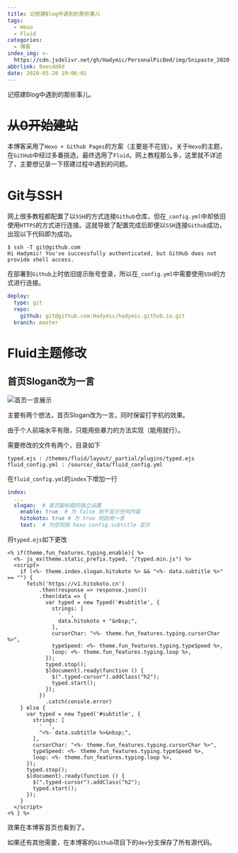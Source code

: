 ```yaml
---
title: 记搭建Blog中遇到的那些事儿
tags:
  - Hexo
  - Fluid
categories:
  - 博客
index_img: >-
  https://cdn.jsdelivr.net/gh/Hadymic/PersonalPicBed/img/Snipaste_2020-05-28_21-53-39.png
abbrlink: 8eecdd0d
date: 2020-05-28 19:06:01
---
```


记搭建Blog中遇到的那些事儿。

<!--more-->

# ~~从0开始建站~~

本博客采用了`Hexo + Github Pages`的方案（主要是不花钱）。关于`Hexo`的主题，在`GitHub`中经过多番挑选，最终选用了`Fluid`。网上教程那么多，这里就不详述了，主要想记录一下搭建过程中遇到的问题。

# Git与SSH

网上很多教程都配置了以`SSH`的方式连接`Github`仓库，但在`_config.yml`中却依旧使用`HTTPS`的方式进行连接。这就导致了配置完成后即便以`SSH`连接`Github`成功，出现以下代码即为成功。

```shell
$ ssh -T git@github.com
Hi Hadymic! You've successfully authenticated, but GitHub does not provide shell access.
```

在部署到`Github`上时依旧提示账号登录，所以在`_config.yml`中需要使用`SSH`的方式进行连接。

```yml
deploy:
  type: git
  repo: 
    github: git@github.com:Hadymic/hadymic.github.io.git
  branch: master
```

# Fluid主题修改

## 首页Slogan改为一言

![首页一言展示](https://cdn.jsdelivr.net/gh/Hadymic/PersonalPicBed/img/%E9%A6%96%E9%A1%B5%E4%B8%80%E8%A8%80%E5%B1%95%E7%A4%BA.gif)

主要有两个想法，首页Slogan改为一言，同时保留打字机的效果。

由于个人前端水平有限，只能用些暴力的方法实现（能用就行）。

需要修改的文件有两个，目录如下

```
typed.ejs : /themes/fluid/layout/_partial/plugins/typed.ejs
fluid_config.yml : /source/_data/fluid_config.yml
```

在`fluid_config.yml`的`index`下增加一行

```yml
index:
  ...
  slogan:  # 首页副标题的独立设置
    enable: true  # 为 false 则不显示任何内容
    hitokoto: true # 为 true 则启用一言
    text:  # 为空则按 hexo config.subtitle 显示
```

将`typed.ejs`如下更改

```ejs
<% if(theme.fun_features.typing.enable){ %>
  <%- js_ex(theme.static_prefix.typed, "/typed.min.js") %>
  <script>
    if (<%- theme.index.slogan.hitokoto %> && "<%- data.subtitle %>" == "") {
      fetch('https://v1.hitokoto.cn')
          .then(response => response.json())
          .then(data => {
            var typed = new Typed('#subtitle', {
              strings: [
                '  ',
                data.hitokoto + "&nbsp;",
              ],
              cursorChar: "<%- theme.fun_features.typing.cursorChar %>",
              typeSpeed: <%- theme.fun_features.typing.typeSpeed %>,
              loop: <%- theme.fun_features.typing.loop %>,
            });
            typed.stop();
            $(document).ready(function () {
              $(".typed-cursor").addClass("h2");
              typed.start();
            });
          })
            .catch(console.error)
    } else {
      var typed = new Typed('#subtitle', {
        strings: [
          '  ',
          "<%- data.subtitle %>&nbsp;",
        ],
        cursorChar: "<%- theme.fun_features.typing.cursorChar %>",
        typeSpeed: <%- theme.fun_features.typing.typeSpeed %>,
        loop: <%- theme.fun_features.typing.loop %>,
      });
      typed.stop();
      $(document).ready(function () {
        $(".typed-cursor").addClass("h2");
        typed.start();
      });
    }
  </script>
<% } %>
```

效果在本博客首页也看到了。

如果还有其他需要，在本博客的`Github`项目下的`dev`分支保存了所有源代码。